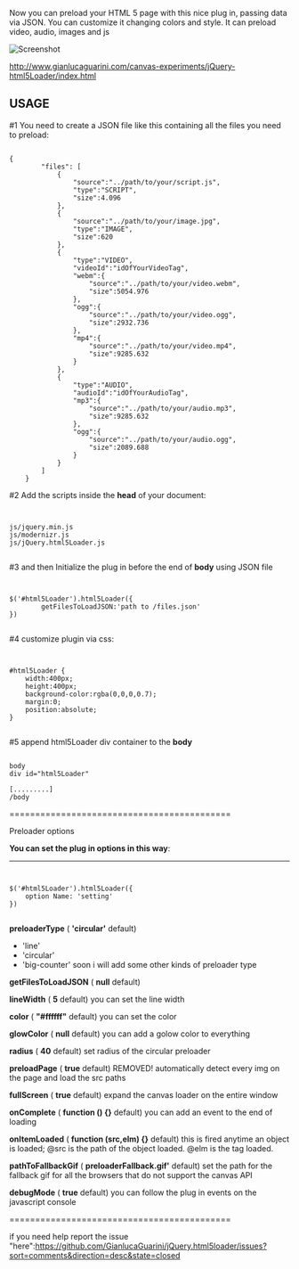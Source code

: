 Now you can preload your HTML 5 page with this nice plug in, passing data via JSON. You can customize it changing colors and style. It can preload video, audio, images and js

![Screenshot](http://www.gianlucaguarini.com/css/img/Gianluca-Guarini-blackLogo.png)

http://www.gianlucaguarini.com/canvas-experiments/jQuery-html5Loader/index.html

USAGE
----------

#1 You need to create a JSON file like this containing all the files you need to preload:

<pre><code>
{
		"files": [
			{
				"source":"../path/to/your/script.js",
				"type":"SCRIPT",
				"size":4.096
			},
			{
				"source":"../path/to/your/image.jpg",
				"type":"IMAGE",
				"size":620
			},
			{
				"type":"VIDEO",
				"videoId":"idOfYourVideoTag",
				"webm":{
					"source":"../path/to/your/video.webm",
					"size":5054.976
				},
				"ogg":{
					"source":"../path/to/your/video.ogg",
					"size":2932.736
				},
				"mp4":{
					"source":"../path/to/your/video.mp4",
					"size":9285.632
				}
			},
			{
				"type":"AUDIO",
				"audioId":"idOfYourAudioTag",
				"mp3":{
					"source":"../path/to/your/audio.mp3",
					"size":9285.632
				},
				"ogg":{
					"source":"../path/to/your/audio.ogg",
					"size":2089.688
				}
			}
		]
	}
</code></pre>

#2 Add the scripts inside the __head__ of your document:


<pre><code>

js/jquery.min.js
js/modernizr.js
js/jQuery.html5Loader.js

</code></pre>

#3 and then Initialize the plug in before the end of __body__ using JSON file 

<pre><code>

$('#html5Loader').html5Loader({
		getFilesToLoadJSON:'path to /files.json'
})	

</code></pre>

#4 customize plugin via css:

<pre><code>

#html5Loader {
	width:400px;
	height:400px;
	background-color:rgba(0,0,0,0.7);
	margin:0;
	position:absolute;
}

</code></pre>

#5 append html5Loader div container to the __body__

<pre><code>
body
div id="html5Loader" 

[.........]
/body
</code></pre>

===========================================

Preloader options

**You can set the plug in options in this way**:

----------
<pre><code>

$('#html5Loader').html5Loader({
	option Name: 'setting'
})	

</code></pre>

**preloaderType** ( __'circular'__ default)

* 'line'
* 'circular'
* 'big-counter'
soon i will add some other kinds of preloader type

**getFilesToLoadJSON** ( __null__ default)

**lineWidth** ( __5__ default)
you can set the line width

**color** ( __"#ffffff"__ default)
you can set the color

**glowColor** ( __null__ default)
you can add a golow color to everything

**radius** ( __40__ default)
set radius of the circular preloader

**preloadPage** ( __true__ default) REMOVED!
automatically detect every img on the page and load the src paths 

**fullScreen** ( __true__ default)
expand the canvas loader on the entire window

**onComplete** ( __function () {}__ default)
you can add an event to the end of loading

**onItemLoaded** ( __function (src,elm) {}__ default)
this is fired anytime an object is loaded;
@src is the path of the object loaded.
@elm is the tag loaded.
 
**pathToFallbackGif** ( __preloaderFallback.gif'__ default)
set the path for the fallback gif for all the browsers that do not support the canvas API
                
**debugMode** ( __true__ default)
you can follow the plug in events on the javascript console
				

===========================================

if you need help report the issue "here":https://github.com/GianlucaGuarini/jQuery.html5loader/issues?sort=comments&direction=desc&state=closed